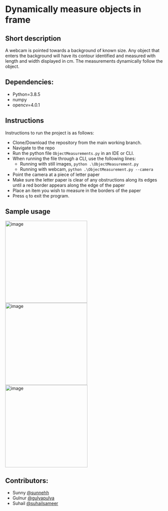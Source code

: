 # Dynamically measure objects in frame

## Short description
A webcam is pointed towards a background of known size. Any object that enters the background will have its contour identified and measured with length and width displayed in cm. The measurements dynamically follow the object.

## Dependencies:
- Python=3.8.5
- numpy
- opencv=4.0.1

## Instructions

Instructions to run the project is as follows:

- Clone/Download the repository from the main working branch.
- Navigate to the repo
- Run the python file `ObjectMeasurements.py` in an IDE or CLI.
- When running the file through a CLI, use the following lines:
    -    Running with still images, `python .\ObjectMeasurement.py`
    -    Running with webcam, `python .\ObjectMeasurement.py --camera `
- Point the camera at a piece of letter paper
- Make sure the letter paper is clear of any obstructions along its edges until a red border appears along the edge of the paper
- Place an item you wish to measure in the borders of the paper
- Press `q` to exit the program.   

## Sample usage 
<img width="262" alt="image" src="https://user-images.githubusercontent.com/52351598/231058044-5f9afbba-ffdc-46b3-9044-606553eaacb0.png">
<img width="262" alt="image" src="https://user-images.githubusercontent.com/52351598/231058076-034e06b5-f30c-42d6-b00f-3bc337c0bab9.png">
<img width="263" alt="image" src="https://user-images.githubusercontent.com/52351598/231058098-b0c0d2f5-d717-4b34-99b5-f0fe1758d290.png">


## Contributors: 
- Sunny [@sunnehh](https://github.com/sunnehh)
- Gulnur [@gulyapulya](https://github.com/gulyapulya)
- Suhail [@suhailsameer](https://github.com/suhailsameer)
